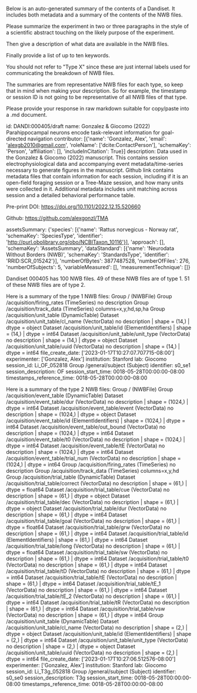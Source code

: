 
Below is an auto-generated summary of the contents of a Dandiset. It includes both metadata and a summary of the contents of the NWB files.

Please summarize the experiment in two or three paragraphs in the style of a scientific abstract touching on the likely purpose of the experiment.

Then give a description of what data are available in the NWB files.

Finally provide a list of up to ten keywords.

You should not refer to "Type X" since these are just internal labels used for communicating the breakdown of NWB files.

The summaries are from representative NWB files for each type, so keep that in mind when making your description. So for example, the timestamp or session ID is not going to be representative of all NWB files of that type.

Please provide your response in raw markdown suitable for copy/paste into a .md document.


id: DANDI:000405/draft
name: Gonzalez & Giocomo (2022) Parahippocampal neurons encode task-relevant information for goal-directed navigation
contributor: [{'name': 'Gonzalez, Alex', 'email': 'alexgb2010@gmail.com', 'roleName': ['dcite:ContactPerson'], 'schemaKey': 'Person', 'affiliation': [], 'includeInCitation': True}]
description: Data used in the Gonzalez & Giocomo (2022) manuscript. This contains session electrophysiological data and accompanying event metadata/time-series necessary to generate figures in the manuscript. Github link contains metadata files that contain information for each session, including if it is an open-field foraging session or a Tree-Maze session, and how many units were collected in it. Additional metadata includes unit matching across session and a detailed behavioral performance table.

Pre-print DOI: 
https://doi.org/10.1101/2022.12.15.520660

Github:
https://github.com/alexgonzl/TMA

assetsSummary: {'species': [{'name': 'Rattus norvegicus - Norway rat', 'schemaKey': 'SpeciesType', 'identifier': 'http://purl.obolibrary.org/obo/NCBITaxon_10116'}], 'approach': [], 'schemaKey': 'AssetsSummary', 'dataStandard': [{'name': 'Neurodata Without Borders (NWB)', 'schemaKey': 'StandardsType', 'identifier': 'RRID:SCR_015242'}], 'numberOfBytes': 3877487528, 'numberOfFiles': 276, 'numberOfSubjects': 5, 'variableMeasured': [], 'measurementTechnique': []}

Dandiset 000405 has 100 NWB files.
49 of these NWB files are of type 1.
51 of these NWB files are of type 2.


Here is a summary of the type 1 NWB files:
  Group / (NWBFile) 
  Group /acquisition/firing_rates (TimeSeries) no description
  Group /acquisition/track_data (TimeSeries) columns=x,y,hd,sp,ha
  Group /acquisition/unit_table (DynamicTable) 
  Dataset /acquisition/unit_table/cl_name (VectorData) no description | shape = (14,) | dtype = object
  Dataset /acquisition/unit_table/id (ElementIdentifiers)  | shape = (14,) | dtype = int64
  Dataset /acquisition/unit_table/unit_type (VectorData) no description | shape = (14,) | dtype = object
  Dataset /acquisition/unit_table/uuid (VectorData) no description | shape = (14,) | dtype = int64
  file_create_date: ['2023-01-17T10:27:07.707715-08:00']
  experimenter: ['Gonzalez, Alex']
  institution: Stanford
  lab: Giocomo
  session_id: Li_OF_052818
  Group /general/subject (Subject) 
  identifier: s0_se1
  session_description: OF
  session_start_time: 0018-05-28T00:00:00-08:00
  timestamps_reference_time: 0018-05-28T00:00:00-08:00


Here is a summary of the type 2 NWB files:
  Group / (NWBFile) 
  Group /acquisition/event_table (DynamicTable) 
  Dataset /acquisition/event_table/dur (VectorData) no description | shape = (1024,) | dtype = int64
  Dataset /acquisition/event_table/event (VectorData) no description | shape = (1024,) | dtype = object
  Dataset /acquisition/event_table/id (ElementIdentifiers)  | shape = (1024,) | dtype = int64
  Dataset /acquisition/event_table/out_bound (VectorData) no description | shape = (1024,) | dtype = int64
  Dataset /acquisition/event_table/t0 (VectorData) no description | shape = (1024,) | dtype = int64
  Dataset /acquisition/event_table/tE (VectorData) no description | shape = (1024,) | dtype = int64
  Dataset /acquisition/event_table/trial_num (VectorData) no description | shape = (1024,) | dtype = int64
  Group /acquisition/firing_rates (TimeSeries) no description
  Group /acquisition/track_data (TimeSeries) columns=x,y,hd
  Group /acquisition/trial_table (DynamicTable) 
  Dataset /acquisition/trial_table/correct (VectorData) no description | shape = (61,) | dtype = float64
  Dataset /acquisition/trial_table/cue (VectorData) no description | shape = (61,) | dtype = object
  Dataset /acquisition/trial_table/dec (VectorData) no description | shape = (61,) | dtype = object
  Dataset /acquisition/trial_table/dur (VectorData) no description | shape = (61,) | dtype = int64
  Dataset /acquisition/trial_table/goal (VectorData) no description | shape = (61,) | dtype = float64
  Dataset /acquisition/trial_table/grw (VectorData) no description | shape = (61,) | dtype = int64
  Dataset /acquisition/trial_table/id (ElementIdentifiers)  | shape = (61,) | dtype = int64
  Dataset /acquisition/trial_table/long (VectorData) no description | shape = (61,) | dtype = float64
  Dataset /acquisition/trial_table/sw (VectorData) no description | shape = (61,) | dtype = int64
  Dataset /acquisition/trial_table/t0 (VectorData) no description | shape = (61,) | dtype = int64
  Dataset /acquisition/trial_table/tD (VectorData) no description | shape = (61,) | dtype = int64
  Dataset /acquisition/trial_table/tE (VectorData) no description | shape = (61,) | dtype = int64
  Dataset /acquisition/trial_table/tE_1 (VectorData) no description | shape = (61,) | dtype = int64
  Dataset /acquisition/trial_table/tE_2 (VectorData) no description | shape = (61,) | dtype = int64
  Dataset /acquisition/trial_table/tR (VectorData) no description | shape = (61,) | dtype = int64
  Dataset /acquisition/trial_table/vsw (VectorData) no description | shape = (61,) | dtype = int64
  Group /acquisition/unit_table (DynamicTable) 
  Dataset /acquisition/unit_table/cl_name (VectorData) no description | shape = (2,) | dtype = object
  Dataset /acquisition/unit_table/id (ElementIdentifiers)  | shape = (2,) | dtype = int64
  Dataset /acquisition/unit_table/unit_type (VectorData) no description | shape = (2,) | dtype = object
  Dataset /acquisition/unit_table/uuid (VectorData) no description | shape = (2,) | dtype = int64
  file_create_date: ['2023-01-17T10:27:06.512576-08:00']
  experimenter: ['Gonzalez, Alex']
  institution: Stanford
  lab: Giocomo
  session_id: Li_T3g_052818
  Group /general/subject (Subject) 
  identifier: s0_se0
  session_description: T3g
  session_start_time: 0018-05-28T00:00:00-08:00
  timestamps_reference_time: 0018-05-28T00:00:00-08:00
